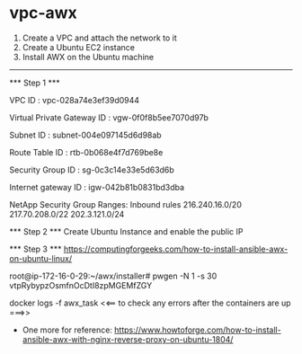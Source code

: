 # vpc-awx

1. Create a VPC and attach the network to it
2. Create a Ubuntu EC2 instance
3. Install AWX on the Ubuntu machine


*************************************************************
*** Step 1 ***

VPC ID                        : vpc-028a74e3ef39d0944

Virtual Private Gateway ID    : vgw-0f0f8b5ee7070d97b

Subnet ID                     : subnet-004e097145d6d98ab

Route Table ID                : rtb-0b068e4f7d769be8e

Security Group ID             : sg-0c3c14e33e5d63d6b

Internet gateway ID           : igw-042b81b0831bd3dba

NetApp Security Group Ranges: Inbound rules
216.240.16.0/20
217.70.208.0/22
202.3.121.0/24

*** Step 2 ***
 Create Ubuntu Instance and enable the public IP

 *** Step 3 ***
 https://computingforgeeks.com/how-to-install-ansible-awx-on-ubuntu-linux/ 

root@ip-172-16-0-29:~/awx/installer# pwgen -N 1 -s 30
vtpRybypzOsmfnOcDtI8zpMGEMfZGY

docker logs -f awx_task <<== to check any errors after the containers are up ===>>

* One more for reference: https://www.howtoforge.com/how-to-install-ansible-awx-with-nginx-reverse-proxy-on-ubuntu-1804/